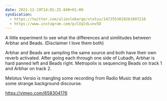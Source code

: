 ```yaml
---
date: 2021-12-19T14:01:25.840+01:00
syndication:
  - https://twitter.com/alienlebarge/status/1472553010261897218
  - https://www.instagram.com/p/CXqldLvov5D
---
```

A little experiment to see what the differences and similitudes between Arbhar and Beads. (Disclaimer I love them both)

Arbhar and Beads are sampling the same source and both have their own reverb activated. After going each through one side of Lubadh, Arbhar is hard panned left and Beads right.
Metropolix is sequencing Beads on track 1 and Arbhar on track 2.

Melotus Versio is mangling some recording from Radio Music that adds some strange background discourse.

https://vimeo.com/658304176
